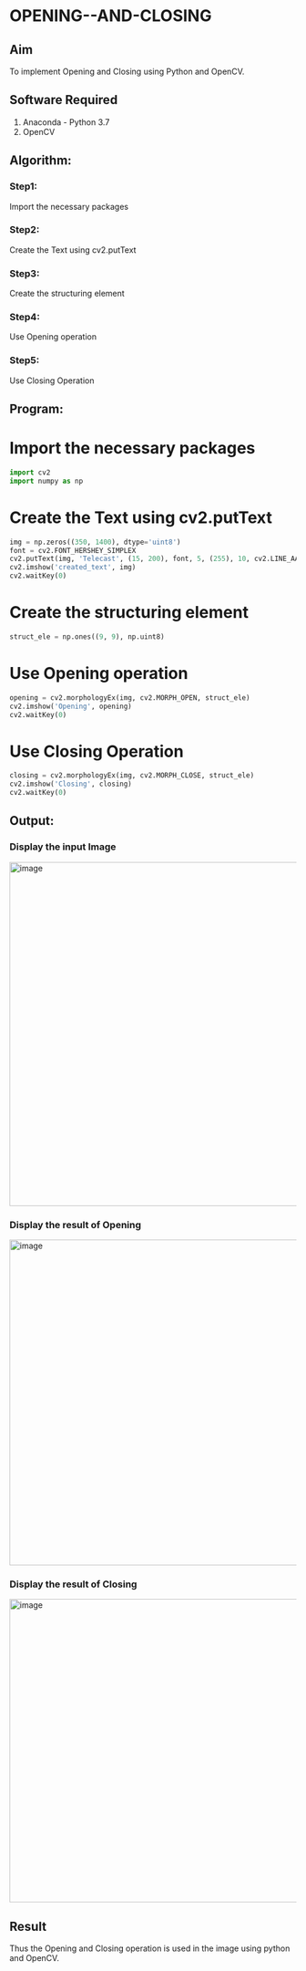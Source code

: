 # OPENING--AND-CLOSING
## Aim
To implement Opening and Closing using Python and OpenCV.

## Software Required
1. Anaconda - Python 3.7
2. OpenCV
## Algorithm:
### Step1:
Import the necessary packages


### Step2:
Create the Text using cv2.putText

### Step3:
Create the structuring element

### Step4:
Use Opening operation

### Step5:
Use Closing Operation

 
## Program:


# Import the necessary packages
```python
import cv2
import numpy as np
```


# Create the Text using cv2.putText

```python
img = np.zeros((350, 1400), dtype='uint8')
font = cv2.FONT_HERSHEY_SIMPLEX
cv2.putText(img, 'Telecast', (15, 200), font, 5, (255), 10, cv2.LINE_AA)
cv2.imshow('created_text', img)
cv2.waitKey(0)

```

# Create the structuring element

```python
struct_ele = np.ones((9, 9), np.uint8)

```

# Use Opening operation
```python
opening = cv2.morphologyEx(img, cv2.MORPH_OPEN, struct_ele)
cv2.imshow('Opening', opening)
cv2.waitKey(0)

```



# Use Closing Operation


```python
closing = cv2.morphologyEx(img, cv2.MORPH_CLOSE, struct_ele)
cv2.imshow('Closing', closing)
cv2.waitKey(0)

```
## Output:

### Display the input Image

<img width="603" alt="image" src="https://github.com/TejaswiniGugananthan/OPENING--AND-CLOSING/assets/121222763/6d4777fb-c35e-423c-87c3-6695640dddc5">


### Display the result of Opening

<img width="571" alt="image" src="https://github.com/TejaswiniGugananthan/OPENING--AND-CLOSING/assets/121222763/de9b815c-5789-47f6-97dc-32610b49fe2e">


### Display the result of Closing

<img width="532" alt="image" src="https://github.com/TejaswiniGugananthan/OPENING--AND-CLOSING/assets/121222763/26d909f1-d571-41d1-8977-28ccf399dd85">


## Result
Thus the Opening and Closing operation is used in the image using python and OpenCV.
